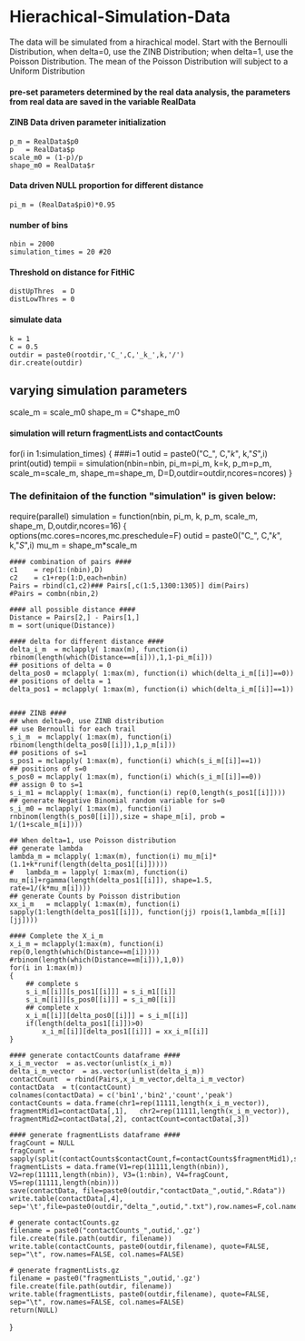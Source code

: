 # Hierachical-Simulation-Data
The data will be simulated from a hirachical model. Start with the Bernoulli Distribution, when delta=0, use the ZINB Distribution; when delta=1, use the Poisson Distribution. The mean of the Poisson Distribution will subject to a Uniform Distribution

#### pre-set parameters determined by the real data analysis, the parameters from real data are saved in the variable RealData
#### ZINB Data driven parameter initialization
	p_m = RealData$p0
	p   = RealData$p
	scale_m0 = (1-p)/p
	shape_m0 = RealData$r
#### Data driven NULL proportion for different distance	
	pi_m = (RealData$pi0)*0.95				
#### number of bins
	nbin = 2000
	simulation_times = 20 #20
#### Threshold on distance for FitHiC
	distUpThres  = D
	distLowThres = 0

#### simulate data
	k = 1
	C = 0.5
	outdir = paste0(rootdir,'C_',C,'_k_',k,'/')
	dir.create(outdir)
## varying simulation parameters
scale_m = scale_m0
shape_m = C*shape_m0
#### simulation will return fragmentLists and contactCounts ####		
for(i in 1:simulation_times)
{
	###i=1
	outid = paste0("C_", C,"_k_", k,"_S_",i)
	print(outid)
	tempii = simulation(nbin=nbin, pi_m=pi_m, k=k, p_m=p_m, scale_m=scale_m, shape_m=shape_m, D=D,outdir=outdir,ncores=ncores)
}		


### The definitaion of the function "simulation" is given below:
require(parallel)
simulation = function(nbin, pi_m, k, p_m, scale_m, shape_m, D,outdir,ncores=16)
{    
    options(mc.cores=ncores,mc.preschedule=F)
    outid = paste0("C_", C,"_k_", k,"_S_",i)
    mu_m    = shape_m*scale_m		

    #### combination of pairs ####
    c1 	  = rep(1:(nbin),D)
    c2    = c1+rep(1:D,each=nbin)
    Pairs = rbind(c1,c2)### Pairs[,c(1:5,1300:1305)] dim(Pairs)
    #Pairs = combn(nbin,2)  
	
    #### all possible distance ####
    Distance = Pairs[2,] - Pairs[1,]
    m = sort(unique(Distance))
    
    #### delta for different distance ####
    delta_i_m  = mclapply( 1:max(m), function(i) rbinom(length(which(Distance==m[i])),1,1-pi_m[i]))
    ## positions of delta = 0
    delta_pos0 = mclapply( 1:max(m), function(i) which(delta_i_m[[i]]==0))
    ## positions of delta = 1
    delta_pos1 = mclapply( 1:max(m), function(i) which(delta_i_m[[i]]==1))
    
    
    #### ZINB ####
    ## when delta=0, use ZINB distribution
    ## use Bernoulli for each trail
    s_i_m  = mclapply( 1:max(m), function(i) rbinom(length(delta_pos0[[i]]),1,p_m[i]))
    ## positions of s=1
    s_pos1 = mclapply( 1:max(m), function(i) which(s_i_m[[i]]==1))
    ## positions of s=0
    s_pos0 = mclapply( 1:max(m), function(i) which(s_i_m[[i]]==0))
    ## assign 0 to s=1
    s_i_m1 = mclapply( 1:max(m), function(i) rep(0,length(s_pos1[[i]])))
    ## generate Negative Binomial random variable for s=0
    s_i_m0 = mclapply( 1:max(m), function(i) rnbinom(length(s_pos0[[i]]),size = shape_m[i], prob = 1/(1+scale_m[i])))
        
    ## When delta=1, use Poisson distribution
    ## generate lambda
   	lambda_m = mclapply( 1:max(m), function(i) mu_m[i]*(1.1+k*runif(length(delta_pos1[[i]]))))
    #	lambda_m = lapply( 1:max(m), function(i) mu_m[i]+rgamma(length(delta_pos1[[i]]), shape=1.5, rate=1/(k*mu_m[i])))   
    ## generate Counts by Poisson distribution
    xx_i_m   = mclapply( 1:max(m), function(i) sapply(1:length(delta_pos1[[i]]), function(jj) rpois(1,lambda_m[[i]][jj])))
    
    #### Complete the X_i_m
    x_i_m = mclapply(1:max(m), function(i) rep(0,length(which(Distance==m[i])))) #rbinom(length(which(Distance==m[i])),1,0))
    for(i in 1:max(m))
    {
        ## complete s
        s_i_m[[i]][s_pos1[[i]]] = s_i_m1[[i]]
        s_i_m[[i]][s_pos0[[i]]] = s_i_m0[[i]]        
        ## complete x
        x_i_m[[i]][delta_pos0[[i]]] = s_i_m[[i]]
		if(length(delta_pos1[[i]])>0)
			x_i_m[[i]][delta_pos1[[i]]] = xx_i_m[[i]]     
    }
    
    #### generate contactCounts dataframe ####
    x_i_m_vector  = as.vector(unlist(x_i_m))
    delta_i_m_vector  = as.vector(unlist(delta_i_m))
    contactCount  = rbind(Pairs,x_i_m_vector,delta_i_m_vector)
    contactData  = t(contactCount)
    colnames(contactData) = c('bin1','bin2','count','peak')
    contactCounts = data.frame(chr1=rep(11111,length(x_i_m_vector)), fragmentMid1=contactData[,1],   chr2=rep(11111,length(x_i_m_vector)), fragmentMid2=contactData[,2], contactCount=contactData[,3])        
    
	#### generate fragmentLists dataframe ####
    fragCount = NULL
    fragCount = sapply(split(contactCounts$contactCount,f=contactCounts$fragmentMid1),sum)#rowSums(x_i_m_matrix)
    fragmentLists = data.frame(V1=rep(11111,length(nbin)), V2=rep(11111,length(nbin)), V3=(1:nbin), V4=fragCount, V5=rep(11111,length(nbin)))
    save(contactData, file=paste0(outdir,"contactData_",outid,".Rdata"))
    write.table(contactData[,4], sep='\t',file=paste0(outdir,"delta_",outid,".txt"),row.names=F,col.names=F,quote=F)
    
	# generate contactCounts.gz
    filename = paste0("contactCounts_",outid,'.gz')
    file.create(file.path(outdir, filename))			
    write.table(contactCounts, paste0(outdir,filename), quote=FALSE, sep="\t", row.names=FALSE, col.names=FALSE)
    
	# generate fragmentLists.gz
    filename = paste0("fragmentLists_",outid,'.gz')
    file.create(file.path(outdir, filename))
    write.table(fragmentLists, paste0(outdir,filename), quote=FALSE, sep="\t", row.names=FALSE, col.names=FALSE)
    return(NULL)			
}    
    
